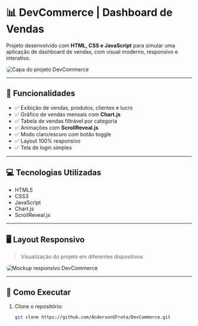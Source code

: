 # 📊 DevCommerce | Dashboard de Vendas

Projeto desenvolvido com **HTML, CSS e JavaScript** para simular uma aplicação de dashboard de vendas, com visual moderno, responsivo e interativo.

<img src="https://githubusercontent.com/AndersonGFrota/DevCommerce/main/assets/devcommerce-capa.png" alt="Capa do projeto DevCommerce" style="max-width: 100%; border-radius: 10px;" />

---

## 🧠 Funcionalidades

- ✅ Exibição de vendas, produtos, clientes e lucro
- ✅ Gráfico de vendas mensais com **Chart.js**
- ✅ Tabela de vendas filtrável por categoria
- ✅ Animações com **ScrollReveal.js**
- ✅ Modo claro/escuro com botão toggle
- ✅ Layout 100% responsivo
- ✅ Tela de login simples

---

## 💻 Tecnologias Utilizadas

- HTML5
- CSS3
- JavaScript
- Chart.js
- ScrollReveal.js

---

## 🖥️ Layout Responsivo

> Visualização do projeto em diferentes dispositivos

<img src="https://raw.githubusercontent.com/AndersonGFrota/DevCommerce/main/assets/devcommerce-capa.png" alt="Mockup responsivo DevCommerce" style="max-width: 100%; border-radius: 10px;" />

---

## 🚀 Como Executar

1. Clone o repositório:
   ```bash
   git clone https://github.com/AndersonGFrota/DevCommerce.git
